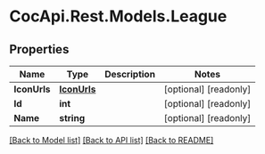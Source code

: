 ﻿# CocApi.Rest.Models.League

## Properties

Name | Type | Description | Notes
------------ | ------------- | ------------- | -------------
**IconUrls** | [**IconUrls**](IconUrls.md) |  | [optional] [readonly] 
**Id** | **int** |  | [optional] [readonly] 
**Name** | **string** |  | [optional] [readonly] 

[[Back to Model list]](../../README.md#documentation-for-models) [[Back to API list]](../../README.md#documentation-for-api-endpoints) [[Back to README]](../../README.md)

